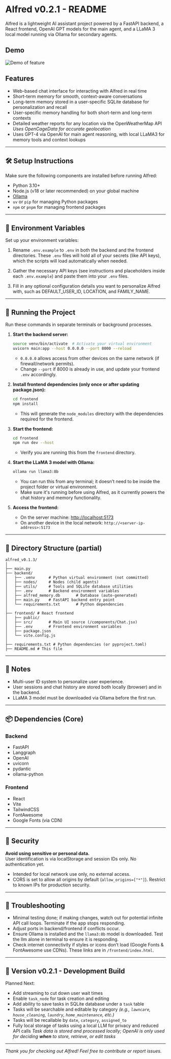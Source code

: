 # Alfred v0.2.1 - README

Alfred is a lightweight AI assistant project powered by a FastAPI backend, a React frontend, OpenAI GPT models for the main agent, and a LLaMA 3 local model running via Ollama for secondary agents.

## Demo

![Demo of feature](./assets/Demo2.gif)

## Features

- Web-based chat interface for interacting with Alfred in real time
- Short-term memory for smooth, context-aware conversations
- Long-term memory stored in a user-specific SQLite database for personalization and recall
- User-specific memory handling for both short-term and long-term contexts
- Detailed weather reports for any location via the OpenWeatherMap API
    _Uses OpenCageData for accurate geolocation_
- Uses GPT-4 via OpenAI for main agent reasoning, with local LLaMA3 for memory tools and context lookups

---

## 🛠️ Setup Instructions

Make sure the following components are installed before running Alfred:

- Python 3.10+
- Node.js (v18 or later recommended) on your global machine
- [Ollama](https://ollama.com)
- `uv` or `pip` for managing Python packages
- `npm` or `pnpm` for managing frontend packages

---

## 🔑 Environment Variables

Set up your environment variables:

1. Rename `.env.example` to `.env` in both the backend and the frontend directories.
   These `.env` files will hold all of your secrets (like API keys), which the scripts will load automatically when needed.

2. Gather the necessary API keys (see instructions and placeholders inside each `.env.example`) and paste them into your `.env` files.

3. Fill in any optional configuration details you want to personalize Alfred with, such as DEFAULT_USER_ID, LOCATION, and FAMILY_NAME.

---

## 🚀 Running the Project

Run these commands in separate terminals or background processes.

1. **Start the backend server:**

    ```bash
    source venv/bin/activate  # Activate your virtual environment
    uvicorn main:app --host 0.0.0.0 --port 8000 --reload
    ```

    - `0.0.0.0` allows access from other devices on the same network (if firewall/network permits).
    - Change `--port` if 8000 is already in use, and update your frontend `.env` accordingly.

2. **Install frontend dependencies (only once or after updating package.json):**

    ```bash
    cd frontend
    npm install
    ```

    - This will generate the `node_modules` directory with the dependencies required for the frontend.

3. **Start the frontend:**

    ```bash
    cd frontend
    npm run dev --host
    ```

    - Verify you are running this from the `frontend` directory.

4. **Start the LLaMA 3 model with Ollama:**

    ```bash
    ollama run llama3:8b
    ```

    - You can run this from any terminal; it doesn’t need to be inside the project folder or virtual environment.
    - Make sure it's running before using Alfred, as it currently powers the chat history and memory functionality.

5. **Access the frontend:**

    - On the server machine: [http://localhost:5173](http://localhost:5173)  
    - On another device in the local network: `http://<server-ip-address>:5173`

---

## 📁 Directory Structure (partial)

```plaintext
alfred_v0.1.3/
│
├── main.py
├── backend/
│   ├── .venv      # Python virtual environment (not committed)
│   ├── nodes/     # Nodes (child agents)
│   ├── utils/     # Tools and SQLite database utilities
│   ├── .env       # Backend environment variables
│   ├── alfred_memory.db       # Database (auto-generated)
│   ├── main.py    # FastAPI backend entry point
│   └── requirements.txt       # Python dependencies
│
├── frontend/ # React frontend
│   ├── public/
│   ├── src/       # Main UI source (/components/Chat.jsx)
│   ├── .env       # Frontend environment variables
│   ├── package.json
│   └── vite.config.js
│
├── requirements.txt # Python dependencies (or pyproject.toml)
├── README.md # This file

```



---

## 🧠 Notes

- Multi-user ID system to personalize user experience.
- User sessions and chat history are stored both locally (browser) and in the backend.
- LLaMA 3 model must be downloaded via Ollama before the first run.

---

## 📦 Dependencies (Core)

### Backend

- FastAPI  
- Langgraph  
- OpenAI  
- uvicorn  
- pydantic  
- ollama-python  

### Frontend

- React  
- Vite  
- TailwindCSS  
- FontAwesome  
- Google Fonts (via CDN)  

---

## 🔐 Security

**Avoid using sensitive or personal data.**  
User identification is via localStorage and session IDs only. No authentication yet.

- Intended for local network use only, no external access.  
- CORS is set to allow all origins by default (`allow_origins=["*"]`). Restrict to known IPs for production security.

---

## 🧪 Troubleshooting

- Minimal testing done; if making changes, watch out for potential infinite API call loops. Terminate if the app stops responding.  
- Adjust ports in backend/frontend if conflicts occur.  
- Ensure Ollama is installed and the `llama3:8b` model is downloaded. Test the llm alone in terminal to ensure it is responding.
- Check internet connectivity if styles or icons don’t load (Google Fonts & FontAwesome use CDNs). These links are in `/frontend/index.html`.

---

## 📍 Version v0.2.1 - Development Build

Planned Next:

- Add streaming to cut down user wait times
- Enable `task_node` for task creation and editing
- Add ability to save tasks in SQLite database under a `task` table 
- Tasks will be searchable and editable by category
  _(e.g., `lawncare`, `house_cleaning`, `laundry`, `home_maintenance`, etc.)_
- Tasks will be recallable by `date`, `category`, `assigned_to`
- Fully local storage of tasks using a local LLM for privacy and reduced API calls
  _Task data is stored and processed locally; OpenAI is only used for deciding **when** to store, retrieve, or edit tasks_

---

*Thank you for checking out Alfred! Feel free to contribute or report issues.*

